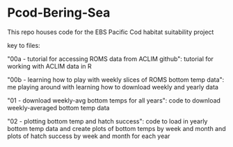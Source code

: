 # Pcod-Bering-Sea

This repo houses code for the EBS Pacific Cod habitat suitability project

key to files:

"00a - tutorial for accessing ROMS data from ACLIM github": tutorial for working with ACLIM data in R 

"00b - learning how to play with weekly slices of ROMS bottom temp data": me playing around with learning how to download weekly and yearly data

"01 - download weekly-avg bottom temps for all years": code to download weekly-averaged bottom temp data

"02 - plotting bottom temp and hatch success": code to load in yearly bottom temp data and create plots of bottom temps by week and month and plots of hatch success by week and month for each year
